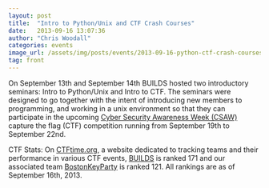 ```yaml
---
layout: post
title:  "Intro to Python/Unix and CTF Crash Courses"
date:   2013-09-16 13:07:36
author: "Chris Woodall"
categories: events
image_url: /assets/img/posts/events/2013-09-16-python-ctf-crash-courses/banner.jpg
tag: front
---
```


On September 13th and September 14th BUILDS hosted two introductory seminars:
Intro to Python/Unix and Intro to CTF. The seminars were designed to go 
together with the intent of introducing new members to programming, and working
in a unix environment so that they can participate in the upcoming 
[Cyber Security Awareness Week (CSAW)](https://csaw.isis.poly.edu/) capture the
flag (CTF) competition running from September 19th to September 22nd. 

<!-- more -->

CTF Stats: On [CTFtime.org](https://ctftime.org), a website dedicated to 
tracking teams and their performance in various CTF events, 
[BUILDS](https://ctftime.org/team/1688) is ranked 171 and our 
associated team [BostonKeyParty](https://ctftime.org/team/3600) is 
ranked 121. All rankings are as of September 16th, 2013.
